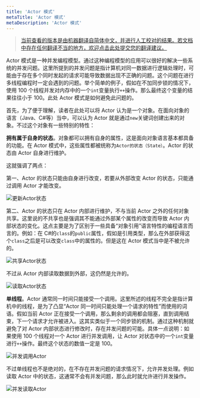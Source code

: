 ```yaml
---
title: 'Actor 模式'
metaTitle: 'Actor 模式'
metaDescription: 'Actor 模式'
---
```


> [当前查看的版本是由机器翻译自简体中文，并进行人工校对的结果。若文档中存在任何翻译不当的地方，欢迎点击此处提交您的翻译建议。](https://crwd.in/newbeclaptrap)

Actor 模式是一种并发编程模型。通过这种编程模型的应用可以很好的解决一些系统的并发问题。这里所提到的并发问题是指计算机对同一数据进行逻辑处理时，可能由于存在多个同时发起的请求可能导致数据出现不正确的问题。这个问题在进行多线程编程时一定会遇到的问题。举个简单的例子，假如在不加同步锁的情况下，使用 100 个线程并发对内存中的一个`int`变量执行`++`操作。那么最终这个变量的结果往往小于 100。此处 Actor 模式是如何避免此问题的。

首先，为了便于理解，读者在此处可以将 Actor 认为是一个对象。在面向对象的语言（Java、C#等）当中，可以认为 Actor 就是通过`new`关键词创建出来的对象。不过这个对象有一些特别的特性：

**拥有属于自身的状态**。对象都可以拥有自身的属性，这是面向对象语言基本都具备的功能。在 Actor 模式中，这些属性都被统称为`Actor的状态（State）`。Actor 的状态由 Actor 自身进行维护。

这就强调了两点：

第一、Actor 的状态只能由自身进行改变，若要从外部改变 Actor 的状态，只能通过调用 Actor 才能改变。

![更新Actor状态](/images/20190226-001.gif)

第二、Actor 的状态只在 Actor 内部进行维护，不与当前 Actor 之外的任何对象共享。这里说的不共享也是强调其不能通过外部某个属性的改变而导致 Actor 内部状态的变化。这点主要是为了区别于一些具备“对象引用”语言特性的编程语言而言的。例如：在 C#的`class`的`public`属性，假如是引用类型，那么在外部获得这个`class`之后是可以改变`class`中的属性的。但是这在 Actor 模式当中是不被允许的。

![共享Actor状态](/images/20190226-003.gif)

不过从 Actor 内部读取数据到外部，这仍然是允许的。

![读取Actor状态](/images/20190226-002.gif)

**单线程**。Actor 通常同一时间只能接受一个调用。这里所述的线程不完全是指计算机中的线程，是为了凸显“Actor 同一时间只能处理一个请求的特性”而使用的词语。假如当前 Actor 正在接受一个调用，那么剩余的调用都会阻塞，直到调用结束，下一个请求才允许被进入。这其实类似于一个同步锁的机制。通过这种机制就避免了对 Actor 内部状态进行修改时，存在并发问题的可能。具体一点说明：如果使用 100 个线程对一个 Actor 进行并发调用，让 Actor 对状态中的一个`int`变量进行`++`操作。最终这个状态的数值一定是 100。

![并发调用Actor](/images/20190226-004.gif)

不过单线程也不是绝对的，在不存在并发问题的请求情况下，允许并发处理。例如读取 Actor 中的状态，这通常不会有并发问题，那么此时就允许进行并发操作。

![并发读取Actor](/images/20190226-005.gif)
